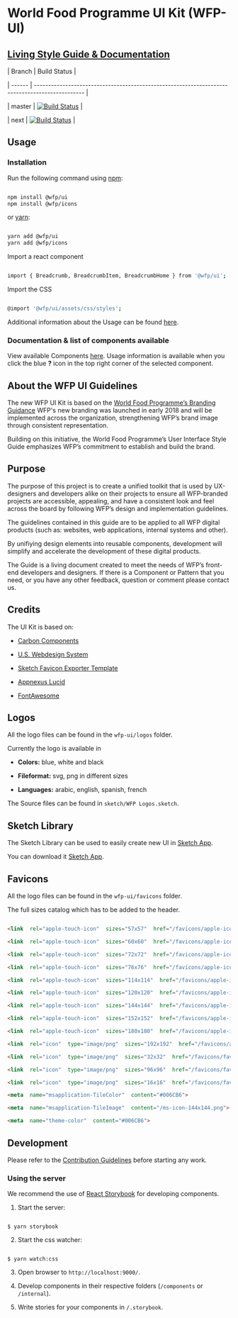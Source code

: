 
# World Food Programme UI Kit (WFP-UI)

  

## **[Living Style Guide & Documentation](https://wfp.org/UIGuide)**


| Branch | Build Status |

| ------ | ----------------------------------------------------------------------------------------------- |

| master | [![Build Status](https://travis-ci.org/wfp/ui.svg?branch=master)](https://travis-ci.org/wfp/ui) |

| next | [![Build Status](https://travis-ci.org/wfp/ui.svg?branch=next)](https://travis-ci.org/wfp/ui) |

  

## Usage

  

### Installation

  

Run the following command using [npm](https://www.npmjs.com/):

  

```bash

npm install @wfp/ui
npm install @wfp/icons

```

  

or [yarn](https://yarnpkg.com/lang/en/):

  

```bash

yarn add @wfp/ui
yarn add @wfp/icons

```

  

Import a react component

  

```bash

import { Breadcrumb, BreadcrumbItem, BreadcrumbHome } from '@wfp/ui';

```

  

Import the CSS

  

```bash

@import '@wfp/ui/assets/css/styles';

```

  

Additional information about the Usage can be found [here](https://wfp.org/UIGuide).

  

### Documentation & list of components available

  

View available Components [here](https://wfp.org/UIGuide). Usage information is available when you click the blue **?** icon in the top right corner of the selected component.

  

## About the WFP UI Guidelines

  

The new WFP UI Kit is based on the [World Food Programme’s Branding Guidance](http://brand.manuals.wfp.org/) WFP's new branding was launched in early 2018 and will be implemented across the organization, strengthening WFP’s brand image through consistent representation.

  

Building on this initiative, the World Food Programme’s User Interface Style Guide emphasizes WFP’s commitment to establish and build the brand.

  

## Purpose

  

The purpose of this project is to create a unified toolkit that is used by UX-designers and developers alike on their projects to ensure all WFP-branded projects are accessible, appealing, and have a consistent look and feel across the board by following WFP’s design and implementation guidelines.

  

The guidelines contained in this guide are to be applied to all WFP digital products (such as: websites, web applications, internal systems and other).

  

By unifiying design elements into reusable components, development will simplify and accelerate the development of these digital products.

  

The Guide is a living document created to meet the needs of WFP’s front-end developers and designers. If there is a Component or Pattern that you need, or you have any other feedback, question or comment please contact us.

  

## Credits

  

The UI Kit is based on:

  

*  [Carbon Components](https://github.com/carbon-design-system/carbon-components)

*  [U.S. Webdesign System](https://designsystem.digital.gov/page-templates/#landing-page)

*  [Sketch Favicon Exporter Template](https://github.com/frederik-jacques/sketch-favicon-exporter-template)

*  [Appnexus Lucid](https://github.com/appnexus/lucid)

*  [FontAwesome](http://fontawesome.io)

  

## Logos

  

All the logo files can be found in the `wfp-ui/logos` folder.

Currently the logo is available in

  

*  **Colors:** blue, white and black

*  **Fileformat:** svg, png in different sizes

*  **Languages:** arabic, english, spanish, french

  

The Source files can be found in `sketch/WFP Logos.sketch`.

  

## Sketch Library

  

The Sketch Library can be used to easily create new UI in [Sketch App](https://www.sketchapp.com/).

You can download it [Sketch App](https://www.sketchapp.com/).

  

## Favicons

  

All the logo files can be found in the `wfp-ui/favicons` folder.

The full sizes catalog which has to be added to the header.

  

```html

<link  rel="apple-touch-icon"  sizes="57x57"  href="/favicons/apple-icon-57x57.png">

<link  rel="apple-touch-icon"  sizes="60x60"  href="/favicons/apple-icon-60x60.png">

<link  rel="apple-touch-icon"  sizes="72x72"  href="/favicons/apple-icon-72x72.png">

<link  rel="apple-touch-icon"  sizes="76x76"  href="/favicons/apple-icon-76x76.png">

<link  rel="apple-touch-icon"  sizes="114x114"  href="/favicons/apple-icon-114x114.png">

<link  rel="apple-touch-icon"  sizes="120x120"  href="/favicons/apple-icon-120x120.png">

<link  rel="apple-touch-icon"  sizes="144x144"  href="/favicons/apple-icon-144x144.png">

<link  rel="apple-touch-icon"  sizes="152x152"  href="/favicons/apple-icon-152x152.png">

<link  rel="apple-touch-icon"  sizes="180x180"  href="/favicons/apple-icon-180x180.png">

<link  rel="icon"  type="image/png"  sizes="192x192"  href="/favicons/android-icon-192x192.png">

<link  rel="icon"  type="image/png"  sizes="32x32"  href="/favicons/favicon-32x32.png">

<link  rel="icon"  type="image/png"  sizes="96x96"  href="/favicons/favicon-96x96.png">

<link  rel="icon"  type="image/png"  sizes="16x16"  href="/favicons/favicon-16x16.png">

<meta  name="msapplication-TileColor"  content="#006CB6">

<meta  name="msapplication-TileImage"  content="/ms-icon-144x144.png">

<meta  name="theme-color"  content="#006CB6">

```

  

## Development

  

Please refer to the [Contribution Guidelines](./.github/CONTRIBUTING.md) before starting any work.

  

### Using the server

  

We recommend the use of [React Storybook](https://github.com/storybooks/react-storybook) for developing components.

  

1. Start the server:

  

```

$ yarn storybook

```

  

2. Start the css watcher:

  

```

$ yarn watch:css

```

  

3. Open browser to `http://localhost:9000/`.

  

4. Develop components in their respective folders (`/components` or `/internal`).

  

5. Write stories for your components in `/.storybook`.